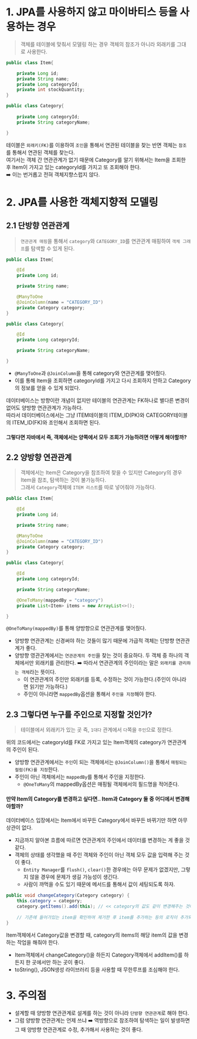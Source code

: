 # 1. JPA를 사용하지 않고 마이바티스 등을 사용하는 경우
> 객체를 테이블에 맞춰서 모델링 하는 경우 객체의 참조가 아니라 외래키를 그대로 사용한다.
```java
public class Item{

    private Long id;
    private String name;
    private Long categoryId;
    private int stockQuantity;
}

public class Category{
    
    private Long categoryId;
    private String categoryName;

}
```
테이블은 `외래키(FK)`를 이용하여 `조인`을 통해서 연관된 테이블을 찾는 반면 객체는 `참조`를 통해서 연관된 객체를 찾는다.<br/>
여기서는 객체 간 연관관계가 없기 때문에 Category를 알기 위해서는 Item을 조회한 후 Item이 가지고 있는 categoryId를 가지고 또 조회해야 한다.<br/>
➡️ 이는 번거롭고 전혀 객체지향스럽지 않다.

# 2. JPA를 사용한 객체지향적 모델링
## 2.1 단방향 연관관계
> `연관관계 매핑`을 통해서 `category`와 `CATEGORY_ID`를 연관관계 매핑하여 `객체 그래프`를 탐색할 수 있게 된다.

```java
public class Item{

    @Id
    private Long id;

    private String name;

    @ManyToOne
    @JoinColumn(name = "CATEGORY_ID")
    private Category category;
}

public class Category{

    @Id
    private Long categoryId;

    private String categoryName;

}
```
- `@ManyToOne`과 `@JoinColumn`을 통해 category와 연관관계를 맺어줬다.
- 이를 통해 Item을 조회하면 categoryId를 가지고 다시 조회하지 안하고 Category의 정보를 얻을 수 있게 되었다.

데이터베이스는 방향이란 개념이 없지만 테이블의 연관관계는 FK하나로 별다른 변경이 없어도 양방향 연관관계가 가능하다.<br/>
따라서 데이터베이스에서는 그냥 ITEM테이블의 ITEM_ID(PK)와 CATEGORY테이블의 ITEM_ID(FK)와 조인해서 조회하면 된다.<br/>

#### 그렇다면 자바에서 즉, 객체에서는 양쪽에서 모두 조회가 가능하려면 어떻게 해야할까?

## 2.2 양방향 연관관계
> 객체에서는 Item은 Category을 참조하여 찾을 수 있지만 Category의 경우 Item을 참조, 탐색하는 것이 불가능하다.  
> 그래서 `Category`객체에 `ITEM 리스트`를 따로 넣어줘야 가능하다.

```java
public class Item{

    @Id
    private Long id;

    private String name;

    @ManyToOne
    @JoinColumn(name = "CATEGORY_ID")
    private Category category;
}

public class Category{

    @Id
    private Long categoryId;

    private String categoryName;

    @OneToMany(mappedBy = "category")
    private List<Item> items = new ArrayList<>();

}
```
`@OneToMany(mappedBy)`를 통해 양방향으로 연관관계를 맺어줬다.

- 양방향 연관관계는 신경써야 하는 것들이 많기 때문에 가급적 객체는 단방향 연관관계가 좋다.
- 양방향 영관관계에서는 `연관관계의 주인`을 찾는 것이 중요하다. 두 객체 중 하나의 객체에서만 외래키를 관리한다.
➡️ 따라서 연관관계의 주인이라는 말은 `외래키를 관리하는 객체`라는 뜻이다.
    - 이 연관관계의 주인만 외래키를 등록, 수정하는 것이 가능한다.(주인이 아니라면 읽기만 가능하다.)
    - 주인이 아니라면 `mappedBy`옵션을 통해서 `주인을 지정`해야 한다.

## 2.3 그렇다면 누구를 주인으로 지정할 것인가?
> 테이블에서 외래키가 있는 곳 즉, `1대다` 관계에서 `다`쪽을 `주인`으로 정한다.  

위의 코드에서는 categoryId를 FK로 가지고 있는 Item객체의 category가 연관관계의 주인이 된다.

- 양방향 연관관계에서는 `주인`이 되는 객체에서는 `@JoinColumn()`을 통해서 `매핑되는 컬럼(FK)를 지정`한다.
- 주인이 아닌 객체에서는 `mappedBy`를 통해서 주인을 지정한다.
  - `@OneToMany`의 mappedBy옵션은 매핑될 객체에서의 필드명을 적어준다.

#### 만약 Item의 Category를 변경하고 싶다면.. Item과 Category 둘 중 어디에서 변경해야할까?
데이터베이스 입장에서는 Item에서 바꾸든 Category에서 바꾸든 바뀌기만 하면 아무 상관이 없다.
- 지금까지 알아본 흐름에 따르면 연관관계의 주인에서 데이터를 변경하는 게 좋을 것 같다.
- 객체의 상태를 생각했을 때 주인 객체와 주인이 아닌 객체 모두 값을 입력해 주는 것이 좋다.
  - `Entity Manager`를 `flush()`, `clear()`한 경우에는 아무 문제가 없겠지만, 그렇지 않을 경우에 문제가 생길 가능성이 생긴다.
  - 사람이 까먹을 수도 있기 때문에 메서드를 통해서 값이 세팅되도록 하자.

```java
public void changeCategory(Category category) { 
    this.category = category;
    category.getItems().add(this); // << category의 값도 같이 변경해주는 것이 좋다.
    
    // 기존에 들어가있는 item을 확인하여 제거한 후 item를 추가하는 등의 로직이 추가되어야 한다. 
}
```
Item객체에서 Category값을 변경할 때, category의 items의 해당 item의 값을 변경하는 작업을 해줘야 한다.

- Item객체에서 changeCategory()을 하든지 Category객체에서 addItem()를 하든지 한 곳에서만 하는 곳이 좋다.
- toString(), JSON생성 라이브러리 등을 사용할 때 무한루프를 조심해야 한다.

# 3. 주의점
- 설계할 때 양방향 연관관계로 설계를 하는 것이 아니라 `단방향 연관관계`로 해야 한다.
- 그럼 양방향 연관관계는 언제 쓰냐 ➡️ 역방향으로 참조하여 탐색하는 일이 발생하면 그 때 양방향 연관관계로 수정, 추가해서 사용하는 것이 좋다.
